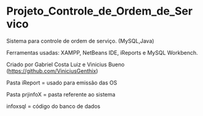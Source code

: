 # Projeto_Controle_de_Ordem_de_Servico

Sistema para controle de ordem de serviço. (MySQL,Java)

Ferramentas usadas: XAMPP, NetBeans IDE, iReports e MySQL Workbench.

Criado por Gabriel Costa Luiz e Vinicius Bueno (https://github.com/ViniciusGenthix)

Pasta iReport = usado para emissão das OS

Pasta prjinfoX = pasta referente ao sistema

infoxsql = código do banco de dados
